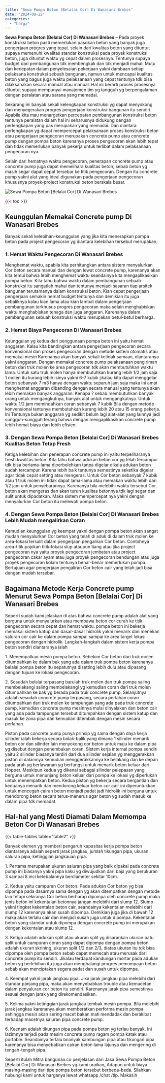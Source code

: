 ```yaml
---
title: "Sewa Pompa Beton [Belalai Cor] Di Wanasari Brebes"
date: "2024-08-22"
categories: 
  - "harga"
---
```


**Sewa Pompa Beton \[Belalai Cor\] Di Wanasari Brebes** – Pada proyek konstruksi beton pasti memerlukan pasokan beton yang banyak juga pengerjaan progres yang tepat. selain dari kwalitas beton yang dituntut supaya memenuhi kwalitas standar konstruksi pada proyek konstruksi beton, juga dituntut waktu yg cepat dalam prosesnya. Tentunya supaya budget dari pembangunan tdk membengkak dan tdk menjadi mahal. Mutu dan kecepatan dalam penyelesaian pekerjaan yakni dambaan setiap pelaksana konstruksi sebuah bangunan, namun untuk mencapai kualitas beton yang bagus juga waktu pelaksanaan yang cepat tentunya tdk bisa dilaksanakan secara manual atau manual. Hal ini berarti proses prosesnya dituntut supaya mempunyai manajemen tim yg tangguh yg berpengalaman dengan peralatan atau sarana yang memadai.

Sekarang ini banyak sekali kelengkapan konstruksi yg dapat menyokong dan menyegerakan progres pengerjaan konstruksi bangunan itu sendiri. Apabila kita mau menargetkan percepatan pembangunan konstruksi beton tentunya peralatan dalam hal ini seharusnya didukung dengan perlengkapan yang pas merupakan yang memadai. Dan diantara perlengkapan yg dapat mempercepat pelaksanaan proses konstruksi beton atau pengerjaan pengecoran merupakan concrete pump atau concrete pump dengan pompa beton karenanya proses pengecoran akan lebih tepat dan tidak memerlukan banyak pekerja untuk terlibat dalam pelaksanaan pengecoran nya.

Selain dari hematnya waktu pengecoran, penerapan concrete pump atau concrete pump juga dapat memelihara kualitas beton, sebab beton yg masih segar dapat cepat tersebar ke titik pengecoran. Dengan itu concrete pump yakni alat yang ideal digunakan pada pengerjaan pengecoran khususnya proyek-project konstruksi beton berskala besar.

![Sewa Pompa Beton [Belalai Cor] Di Wanasari Brebes](/images/sewa-concrete-pump-18.png)

{{< toc >}}

## Keunggulan Memakai Concrete pump Di Wanasari Brebes

Banyak sekali kelebihan-keunggulan yang jika kita menerapkan pompa beton pada project pengecoran yg diantara kelebihan tersebut merupakan;

### 1\. Hemat Waktu Pengecoran Di Wanasari Brebes

Menghemat waktu, apabila kita perhitungkan antara sistem menyalurkan Cor beton secara manual dan dengan lewat concrete pump, karenanya akan kita temui bahwa lebih menghemat waktu seandainya kita mengaplikasikan pompa beton. Kita tahu bahwa waktu dalam pembangunan sebuah konstruksi itu sangatlah mahal dan tentunya menjadi sasaran tiap arsitek bangunan terutamanya dalam konstruksi beton. Kian cepat pengerjaan pengerjaan semakin hemat budget tentunya dan demikian itu juga sebaliknya kalau kian lama atau kian lambat dalam pengerjaan pembangunan terkhusus progres pengecoran maka selain menghabiskan waktu menghabiskan tenaga dan juga anggaran. Karenanya dalam pembangunan sebuah konstruksi waktu merupakan betul-betul berharga.

### 2\. Hemat Biaya Pengecoran Di Wanasari Brebes

Keunggulan yg kedua dari penggunaan pompa beton ini yaitu hemat anggaran. Kalau kita bandingkan antara pengerjaan pengecoran secara konvensional dan proses pengecoran dengan metode sistem otomatis atau memakai mesin Karenanya akan banyak sekali ketidak samaan, diantaranya yakni anggaran. Dengan memakai concrete pump pelaksanaan pengiriman beton dari truk molen ke area pengecoran tdk akan membutuhkan waktu lama. Untuk satu truk molen hanya membutuhkan kurang lebih 1/2 jam saja. 1 molen itu kurang lebih isinya yakni 6-7 kubik jikalau kita dapat menggelar beton sebanyak 7 m3 hanya dengan waktu separuh jam saja maka ini amat menghemat anggaran dibanding dengan secara manual yang tentunya akan lebih memakan banyak anggaran. Kenapa ? sebab membutuhkan banyak orang untuk mengangkutnya, banyak alat untuk mengangkutnya. Untuk waktu 1/2 jam memindahkan coran sebanyak 7 kubik Bila dengan metode konvensional tentunya membutuhkan kurang lebih 20 atau 15 orang pekerja. Ini Tentunya bukan anggaran yg sedikit belum lagi alat-alat yang lainnya jadi sungguh-sungguh terang bahwa dengan mengaplikasikan concrete pump lebih hemat biaya dan lebih efisien.

### 3\. Dengan Sewa Pompa Beton \[Belalai Cor\] Di Wanasari Brebes Kualitas Beton Tetap Fresh

Ketiga kelebihan dari penerapan concrete pump ini yaitu terpeliharanya fresh kwalitas beton. Kita tahu bahwa adukan beton cor yg telah tercampur tdk bisa berlama-lama diperbolehkan tanpa digelar dikala adukan beton sudah tercampur. Karena lebih baik tentunya semestinya seketika digelar agar tidak cepat setting atau mengeras. Untuk Cor beton sebanyak 7 kubik atau 1 truk molen ini tidak dapat lama-lama atau memakan waktu lebih dari 1/2 jam untuk penyebarannya. Karenanya bila melebihi waktu tersebut Cor beton akan mengeras dan akan turun kualitas betonnya tdk lagi segar dan sulit untuk dipadatkan. Maka sistem mempercepat nya yakni dengan menyalurkan Cor beton itu melewati pompa beton.

### 4\. Dengan Sewa Pompa Beton \[Belalai Cor\] Di Wanasari Brebes Lebih Mudah mengalirkan Coran

Kemudian keunggulan yg keempat yakni dengan pompa beton akan sangat mudah menyalurkan Cor beton yang telah di aduk di dalam truk molen ke area-lokasi tersulit dalam pengerjaan pengaliran Cor beton. Contohnya area-titik pojokan titik-lokasi slup ataupun tiang atau jika project pengecoran nya yaitu proyek pengecoran jembatan atau project pengecoran cakar ayam atau juga proyek pengecoran bendungan atau juga proyek pengecoran kolam tentunya benar-benar memerlukan pompa. Bertujuan agar pengerjaan pengaliran Cor beton cair yang telah jadi bisa dengan mudah tersebar.

## Bagaimana Metode Kerja Concrete pump Menurut Sewa Pompa Beton \[Belalai Cor\] Di Wanasari Brebes

Seperti sudah kami jelaskan di atas bahwa concrete pump adalah alat yang berguna untuk menyalurkan atau membawa beton cor curah ke titik pengecoran secara cepat dan hemat waktu. pompa beton ini bekerja memakai sistem katup dan dasar-dasar hidrolik yakni menarik dan menekan saluran cor cair ke dalam pompa sampai sampai ke area target lokasi pengecoran dengan hidrolik. Langkah-langkah dalam sistem kerja pompa beton sendiri diantaranya ialah

1\. Menempatkan mesin pompa beton. Sebelum Cor beton dari truk molen ditumpahkan ke dalam bak yang ada dalam truk pompa beton karenanya belalai pompa beton itu sepatutnya disetting lebih dulu atau dipasang dengan tujuan ke lokasi pengecoran.

2\. Sesudah belalai terpasang barulah truk molen dan truk pompa saling membelakangi saling membelakangi yg kemudian coran dari truk molen ditumpahkan ke bak yg berada pada truk concrete pump. Selanjutnya adalah sesudah concrete pump terpasang, secara perlahan coran ditumpahkan dari truk molen ke tampungan yang ada pada truk concrete pump, kemudian concrete pump mesinnya mulai dinyalakan dan beton cair yang ada pada tampungan tersebut ditumpahkan dengan sistem katup dan masuk ke zona pipa dan kemudian ditembak dengan mesin secara perlahan.

Piston pada concrete pump punya prinsip yg sama dengan daya kerja silinder ialah bekerja secara bolak-balik yang dimana 1 silinder menarik beton cor dan silinder lain menyokong cor beton untuk maju ke dalam pipa yg disebut dengan penembakan coran. Sistem kerja internal pompa sendiri yaitu 2 silinder biasanya terdiri dari dua silinder sejalan yg menggerakkan piston di dalamnya kemudian menggerakkannya ke belakang dan ke depan pada arah yg berlawanan yg berfungsi untuk menarik beton keluar dari Hopper. Meskipun kedua yg dikenal sebagai silinder pelepasan yang berguna untuk menunjang beton keluar dari pompa ke lokasi yg diperlukan untuk menempatkan beton. Kedua piston yg bekerja secara bergantian dan keduanya menarik dan mendorong keluar beton cor cair ini diperuntukkan untuk mencegah cairan beton menjadi padat jadi hidrolik ini berguna untuk mendorong beton secara terus-menerus agar beton yg sudah masuk ke dalam pipa tdk memadat.

## Hal-hal yang Mesti Diamati Dalam Memompa Beton Cor Di Wanasari Brebes

{{< table-tables table="table2" >}}

Banyak elemen yg memberi pengaruh kapasitas kerja pompa beton diantaranya adalah seperti jarak jangkau, jumlah tikungan pipa, ukuran saluran pipa, ketinggian jangkauan pipa.

1\. Pertama merupakan ukuran saluran pipa yang baik dipakai pada concrete pump ini biasanya yakni pipa kaku yg diwujudkan dari baja yang berukuran 3 sampai 8 inci ketebalannya berdiameter sekitar 10cm.

2\. Kedua yaitu campuran Cor beton. Pada adukan Cor beton yg bisa dipompa pada dasarnya sama dengan yg akan ditempatkan dengan metode lain tetapi sekiranya Cor beton berharap dipompa oleh concrete pump maka jenis beton ini kekentalan betonnya jangan melebihi dari slump 12. Slump yakni tingkat kekentalan beton cair, seandainya kekentalan melebihi dari slump 12 karenanya akan susah dipompa. Demikian juga jika di bawah 12 maka akan terlalu cair dan menjadi susah juga untuk dipompa. Kekentalan beton yang standar untuk dipompa dengan concrete pump ini merupakan dengan kekentalan atau slump 12.

3\. Ketiga adalah adukan split atau ukuran split yg disarankan ukuran batu split untuk campuran coran yang dapat dipompa dengan pompa beton adalah ukuran skrining, ukuran split 1/2 dan 2/3, diatas ukuran itu tdk bisa dipompa oleh pompa beton sebab dapat memecah atau merusak dari concrete pump itu sendiri. Jikalau terdapat kandungan mortar pada adukan beton yg berlebihan itu juga akan menghalangi progres pemompaan beton sebab akan menciptakan segera padat dan susah untuk dipompa.

4\. Keempat yakni jarak jangkau pipa. Jika jarak jangkau pipa melebihi dari standar panjang pipa, maka akan menyebabkan trouble atau kemacetan dalam penyaluran cor beton itu sendiri. Karenanya jarak pipa semestinya sesuai dengan jarak yang direkomendasikan.

5\. Kelima yakni ketinggian jarak jangkau tembak mesin pompa. Bila melebihi jarak jangkau karenanya akan memberatkan performa mesin pompa sehingga mesin akan sering macet bakan mati mendadak dan berakibat terhadap macetnya saluran pipa concrete pump.

6\. Keenam adalah tikungan pipa pada pompa beton yg terlau banyak. Ini lazimnya terjadi pada mesim concrete pump ragam pompa katak atau portable. Seandainya terlalu bnanyak sambungan pipa atau tikungan pipa karenanya bisa menyebabkan cairan beton lama lajunya dan mengering di tengah-tengah pipa.

Seperti itulah Mitra bangunan.co penjelasan dari Jasa Sewa Pompa Beton \[Belalai Cor\] Di Wanasari Brebes yg kami uraikan, Adapun untuk biaya masing-masing dari tipe pompa beton tersebut berbeda-beda. Silahkan hubungi kami untuk harganya lewat whatsapp /chat /tlp. Makasih
